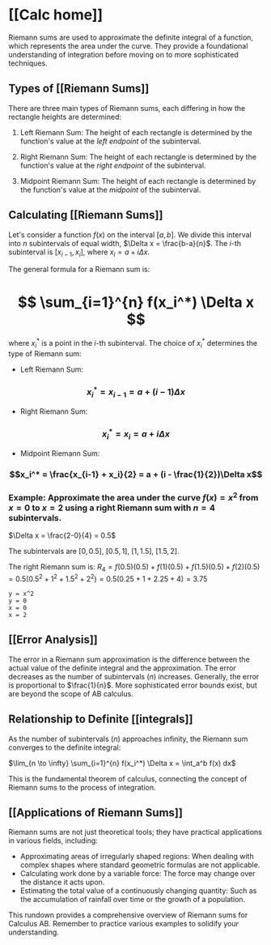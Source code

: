 # [[Calc home]]
Riemann sums are used to approximate the definite integral of a function, which represents the area under the curve.  They provide a foundational understanding of integration before moving on to more sophisticated techniques.

## Types of [[Riemann Sums]] 
There are three main types of Riemann sums, each differing in how the rectangle heights are determined:

1. Left Riemann Sum: The height of each rectangle is determined by the function's value at the *left endpoint* of the subinterval.

2. Right Riemann Sum: The height of each rectangle is determined by the function's value at the *right endpoint* of the subinterval.

3. Midpoint Riemann Sum: The height of each rectangle is determined by the function's value at the *midpoint* of the subinterval.


##  Calculating [[Riemann Sums]] 
Let's consider a function $f(x)$ on the interval $[a, b]$. We divide this interval into $n$ subintervals of equal width, $\Delta x = \frac{b-a}{n}$.  The $i$-th subinterval is $[x_{i-1}, x_i]$, where $x_i = a + i\Delta x$.

The general formula for a Riemann sum is:
# $$ \sum_{i=1}^{n} f(x_i^*) \Delta x $$
where $x_i^*$ is a point in the $i$-th subinterval.  The choice of $x_i^*$ determines the type of Riemann sum:
* Left Riemann Sum: 
### $$x_i^* = x_{i-1} = a + (i-1)\Delta x$$
* Right Riemann Sum: 
### $$x_i^* = x_i = a + i\Delta x$$
* Midpoint Riemann Sum: 
### $$x_i^* = \frac{x_{i-1} + x_i}{2} = a + (i - \frac{1}{2})\Delta x$$
### Example: Approximate the area under the curve $f(x) = x^2$ from $x=0$ to $x=2$ using a right Riemann sum with $n=4$ subintervals.

$\Delta x = \frac{2-0}{4} = 0.5$

The subintervals are $[0, 0.5]$, $[0.5, 1]$, $[1, 1.5]$, $[1.5, 2]$.

The right Riemann sum is:
$R_4 = f(0.5)(0.5) + f(1)(0.5) + f(1.5)(0.5) + f(2)(0.5) = 0.5(0.5^2 + 1^2 + 1.5^2 + 2^2) = 0.5(0.25 + 1 + 2.25 + 4) = 3.75$


```desmos-graph
y = x^2
y = 0
x = 0
x = 2
```

## [[Error Analysis]]

The error in a Riemann sum approximation is the difference between the actual value of the definite integral and the approximation. The error decreases as the number of subintervals ($n$) increases.  Generally, the error is proportional to $\frac{1}{n}$.  More sophisticated error bounds exist, but are beyond the scope of AB calculus.


##  Relationship to Definite [[integrals]]

As the number of subintervals ($n$) approaches infinity, the Riemann sum converges to the definite integral:

$\lim_{n \to \infty} \sum_{i=1}^{n} f(x_i^*) \Delta x = \int_a^b f(x) dx$

This is the fundamental theorem of calculus, connecting the concept of Riemann sums to the process of integration.


## [[Applications of Riemann Sums]]

Riemann sums are not just theoretical tools; they have practical applications in various fields, including:

* Approximating areas of irregularly shaped regions:  When dealing with complex shapes where standard geometric formulas are not applicable.
* Calculating work done by a variable force:  The force may change over the distance it acts upon.
* Estimating the total value of a continuously changing quantity:  Such as the accumulation of rainfall over time or the growth of a population.


This rundown provides a comprehensive overview of Riemann sums for Calculus AB. Remember to practice various examples to solidify your understanding.
